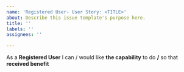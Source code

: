 ```yaml
---
name: 'Registered User- User Story: <TITLE>'
about: Describe this issue template's purpose here.
title: ''
labels: ''
assignees: ''

---
```


As a **Registered User** I can / would like **the capability** to do **/** so that **received benefit**
